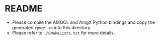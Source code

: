 # README

- Please compile the AMGCL and AmgX Python bindings and copy the generated `cpmg*.so` into this directory. 
- Please refer to `./CMakeLists.txt` for more details. 
